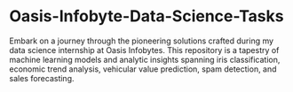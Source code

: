 # Oasis-Infobyte-Data-Science-Tasks
Embark on a journey through the pioneering solutions crafted during my data science internship at Oasis Infobytes. This repository is a tapestry of machine learning models and analytic insights spanning iris classification, economic trend analysis, vehicular value prediction, spam detection, and sales forecasting.
